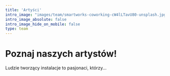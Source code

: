 ```yaml
---
title: 'Artyści'
intro_image: "images/team/smartworks-coworking-cW4lLTavU80-unsplash.jpg"
intro_image_absolute: false
intro_image_hide_on_mobile: false
type: team
---
```


# Poznaj naszych artystów!

Ludzie tworzący instalacje to pasjonaci, którzy...
